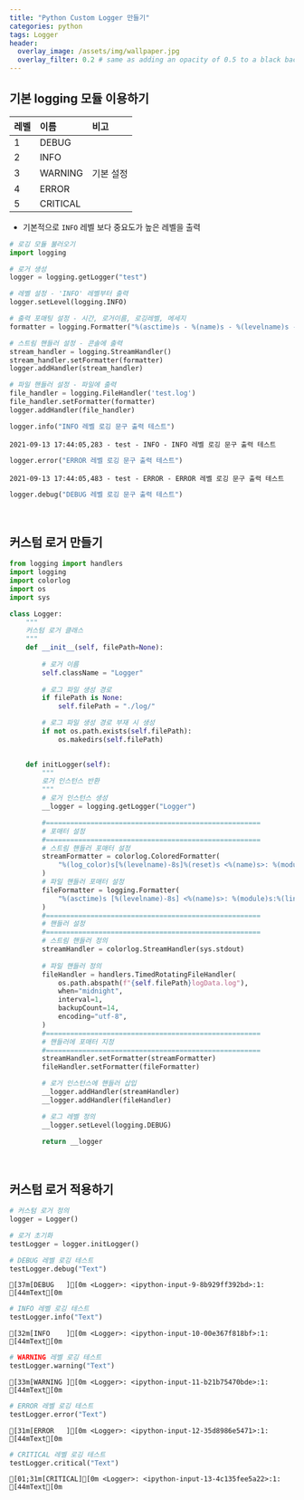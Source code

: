 ```yaml
---
title: "Python Custom Logger 만들기"
categories: python
tags: Logger
header:
  overlay_image: /assets/img/wallpaper.jpg
  overlay_filter: 0.2 # same as adding an opacity of 0.5 to a black background
---
```


## 기본 logging 모듈 이용하기

레벨  | 이름 | 비고
:-------|:------|:-------
1 | DEBUG | 
2 | INFO | 
3 | WARNING | 기본 설정
4 | ERROR | 
5 | CRITICAL | 

- 기본적으로 `INFO` 레벨 보다 중요도가 높은 레벨을 출력


```python
# 로깅 모듈 불러오기
import logging

# 로거 생성
logger = logging.getLogger("test")

# 레벨 설정 - 'INFO' 레벨부터 출력
logger.setLevel(logging.INFO)

# 출력 포매팅 설정 - 시간, 로거이름, 로깅레벨, 메세지
formatter = logging.Formatter("%(asctime)s - %(name)s - %(levelname)s - %(message)s")

# 스트림 핸들러 설정 - 콘솔에 출력
stream_handler = logging.StreamHandler()
stream_handler.setFormatter(formatter)
logger.addHandler(stream_handler)

# 파일 핸들러 설정 - 파일에 출력
file_handler = logging.FileHandler('test.log')
file_handler.setFormatter(formatter)
logger.addHandler(file_handler)
```


```python
logger.info("INFO 레벨 로깅 문구 출력 테스트")
```

    2021-09-13 17:44:05,283 - test - INFO - INFO 레벨 로깅 문구 출력 테스트
    


```python
logger.error("ERROR 레벨 로깅 문구 출력 테스트")
```

    2021-09-13 17:44:05,483 - test - ERROR - ERROR 레벨 로깅 문구 출력 테스트
    


```python
logger.debug("DEBUG 레벨 로깅 문구 출력 테스트")
```

<br>

## 커스텀 로거 만들기


```python
from logging import handlers
import logging
import colorlog
import os
import sys
```


```python
class Logger:
    """
    커스텀 로거 클래스
    """
    def __init__(self, filePath=None):
        
        # 로거 이름
        self.className = "Logger"
        
        # 로그 파일 생성 경로
        if filePath is None:
            self.filePath = "./log/"

        # 로그 파일 생성 경로 부재 시 생성
        if not os.path.exists(self.filePath):
            os.makedirs(self.filePath)

        
    def initLogger(self):
        """
        로거 인스턴스 반환
        """
        # 로거 인스턴스 생성
        __logger = logging.getLogger("Logger")

        #=====================================================
        # 포매터 설정
        #=====================================================
        # 스트림 핸들러 포매터 설정
        streamFormatter = colorlog.ColoredFormatter(
            "%(log_color)s[%(levelname)-8s]%(reset)s <%(name)s>: %(module)s:%(lineno)d:  %(bg_blue)s%(message)s"
        )
        # 파일 핸들러 포매터 설정
        fileFormatter = logging.Formatter(
            "%(asctime)s [%(levelname)-8s] <%(name)s>: %(module)s:%(lineno)d: %(message)s"
        )
        #=====================================================
        # 핸들러 설정
        #=====================================================
        # 스트림 핸들러 정의
        streamHandler = colorlog.StreamHandler(sys.stdout)
        
        # 파일 핸들러 정의
        fileHandler = handlers.TimedRotatingFileHandler(
            os.path.abspath(f"{self.filePath}logData.log"),
            when="midnight",
            interval=1,
            backupCount=14,
            encoding="utf-8",
        )
        #=====================================================
        # 핸들러에 포매터 지정
        #=====================================================
        streamHandler.setFormatter(streamFormatter)
        fileHandler.setFormatter(fileFormatter)

        # 로거 인스턴스에 핸들러 삽입
        __logger.addHandler(streamHandler)
        __logger.addHandler(fileHandler)

        # 로그 레벨 정의
        __logger.setLevel(logging.DEBUG)

        return __logger
```

<br>

## 커스텀 로거 적용하기


```python
# 커스텀 로거 정의
logger = Logger()

# 로거 초기화
testLogger = logger.initLogger()
```


```python
# DEBUG 레벨 로깅 테스트
testLogger.debug("Text")
```

    [37m[DEBUG   ][0m <Logger>: <ipython-input-9-8b929ff392bd>:1:  [44mText[0m
    


```python
# INFO 레벨 로깅 테스트
testLogger.info("Text")
```

    [32m[INFO    ][0m <Logger>: <ipython-input-10-00e367f818bf>:1:  [44mText[0m
    


```python
# WARNING 레벨 로깅 테스트
testLogger.warning("Text")
```

    [33m[WARNING ][0m <Logger>: <ipython-input-11-b21b75470bde>:1:  [44mText[0m
    


```python
# ERROR 레벨 로깅 테스트
testLogger.error("Text")
```

    [31m[ERROR   ][0m <Logger>: <ipython-input-12-35d8986e5471>:1:  [44mText[0m
    


```python
# CRITICAL 레벨 로깅 테스트
testLogger.critical("Text")
```

    [01;31m[CRITICAL][0m <Logger>: <ipython-input-13-4c135fee5a22>:1:  [44mText[0m
    
